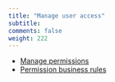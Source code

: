 ```yaml
---
title: "Manage user access"
subtitle: 
comments: false
weight: 222
---
```


* [Manage permissions](https://sis-cc.gitlab.io/dotstatsuite-documentation/using-dlm/manage-user-access/manage-permissions/)
* [Permission business rules](https://sis-cc.gitlab.io/dotstatsuite-documentation/using-dlm/manage-user-access/permission-rules/)
